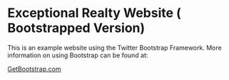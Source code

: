 # Exceptional Realty Website ( Bootstrapped Version)

This is an example website using the Twitter Bootstrap Framework.
More information on using Bootstrap can be found at:

[GetBootstrap.com](http://getbootstrap.com)